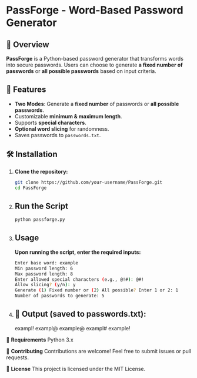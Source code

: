 # PassForge - Word-Based Password Generator

## 🔑 Overview
**PassForge** is a Python-based password generator that transforms words into secure passwords. Users can choose to generate **a fixed number of passwords** or **all possible passwords** based on input criteria.

## 🚀 Features
- **Two Modes**: Generate a **fixed number** of passwords or **all possible passwords**.
- Customizable **minimum & maximum length**.
- Supports **special characters**.
- **Optional word slicing** for randomness.
- Saves passwords to `passwords.txt`.

## 🛠️ Installation
1. **Clone the repository:**
   ```sh
   git clone https://github.com/your-username/PassForge.git
   cd PassForge
   
2. ## Run the Script
   ```sh
   python passforge.py
   
3. ## Usage
   **Upon running the script, enter the required inputs:**
   ```sh
   Enter base word: example
   Min password length: 6
   Max password length: 8
   Enter allowed special characters (e.g., @!#): @#!
   Allow slicing? (y/n): y
   Generate (1) Fixed number or (2) All possible? Enter 1 or 2: 1
   Number of passwords to generate: 5


4. ## 📂 Output (saved to passwords.txt):
   exampl!
   exampl@
   example@
   exampl#
   example!

📌 **Requirements**
   Python 3.x
   
🤝 **Contributing**
   Contributions are welcome! Feel free to submit issues or pull requests.

📜 **License**
   This project is licensed under the MIT License.
